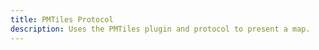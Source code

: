 ```yaml
---
title: PMTiles Protocol
description: Uses the PMTiles plugin and protocol to present a map.
---
```


<script lang="ts">
  import Demo from "./PMTiles.svelte";
  import demoRaw from "./PMTiles.svelte?raw";
  import CodeBlock from "../../CodeBlock.svelte";
</script>

<Demo />

<CodeBlock content={demoRaw} />
